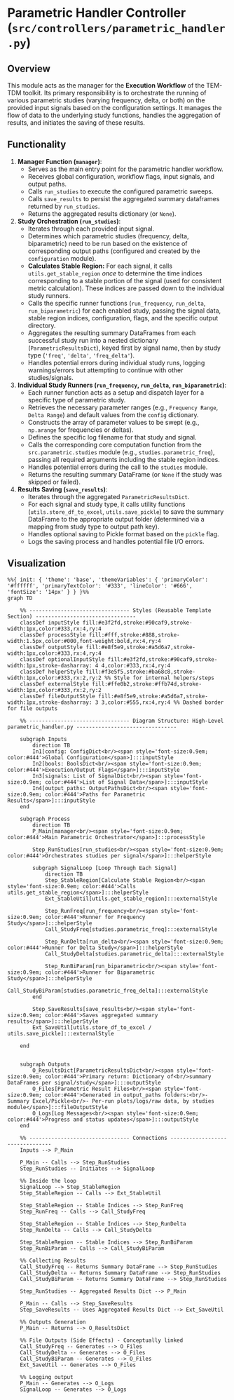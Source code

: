 # Parametric Handler Controller (`src/controllers/parametric_handler.py`)

## Overview

This module acts as the manager for the **Execution Workflow** of the TEM-TDM toolkit. Its primary responsibility is to orchestrate the running of various parametric studies (varying frequency, delta, or both) on the provided input signals based on the configuration settings. It manages the flow of data to the underlying study functions, handles the aggregation of results, and initiates the saving of these results.

## Functionality

1.  **Manager Function (`manager`)**:
    *   Serves as the main entry point for the parametric handler workflow.
    *   Receives global configuration, workflow flags, input signals, and output paths.
    *   Calls `run_studies` to execute the configured parametric sweeps.
    *   Calls `save_results` to persist the aggregated summary dataframes returned by `run_studies`.
    *   Returns the aggregated results dictionary (or `None`).
2.  **Study Orchestration (`run_studies`)**:
    *   Iterates through each provided input signal.
    *   Determines which parametric studies (frequency, delta, biparametric) need to be run based on the existence of corresponding output paths (configured and created by the `configuration` module).
    *   **Calculates Stable Region:** For each signal, it calls `utils.get_stable_region` *once* to determine the time indices corresponding to a stable portion of the signal (used for consistent metric calculation). These indices are passed down to the individual study runners.
    *   Calls the specific runner functions (`run_frequency`, `run_delta`, `run_biparametric`) for each enabled study, passing the signal data, stable region indices, configuration, flags, and the specific output directory.
    *   Aggregates the resulting summary DataFrames from each successful study run into a nested dictionary (`ParametricResultsDict`), keyed first by signal name, then by study type (`'freq'`, `'delta'`, `'freq_delta'`).
    *   Handles potential errors during individual study runs, logging warnings/errors but attempting to continue with other studies/signals.
3.  **Individual Study Runners (`run_frequency`, `run_delta`, `run_biparametric`)**:
    *   Each runner function acts as a setup and dispatch layer for a specific type of parametric study.
    *   Retrieves the necessary parameter ranges (e.g., `Frequency Range`, `Delta Range`) and default values from the `config` dictionary.
    *   Constructs the array of parameter values to be swept (e.g., `np.arange` for frequencies or deltas).
    *   Defines the specific log filename for that study and signal.
    *   Calls the corresponding core computation function from the `src.parametric.studies` module (e.g., `studies.parametric_freq`), passing all required arguments including the stable region indices.
    *   Handles potential errors during the call to the `studies` module.
    *   Returns the resulting summary DataFrame (or `None` if the study was skipped or failed).
4.  **Results Saving (`save_results`)**:
    *   Iterates through the aggregated `ParametricResultsDict`.
    *   For each signal and study type, it calls utility functions (`utils.store_df_to_excel`, `utils.save_pickle`) to save the summary DataFrame to the appropriate output folder (determined via a mapping from study type to output path key).
    *   Handles optional saving to Pickle format based on the `pickle` flag.
    *   Logs the saving process and handles potential file I/O errors.

## Visualization
````mermaid
%%{ init: { 'theme': 'base', 'themeVariables': { 'primaryColor': '#ffffff', 'primaryTextColor': '#333', 'lineColor': '#666', 'fontSize': '14px' } } }%%
graph TD

    %% -------------------------------- Styles (Reusable Template Section) --------------------------------
    classDef inputStyle fill:#e3f2fd,stroke:#90caf9,stroke-width:1px,color:#333,rx:4,ry:4
    classDef processStyle fill:#fff,stroke:#888,stroke-width:1.5px,color:#000,font-weight:bold,rx:4,ry:4
    classDef outputStyle fill:#e8f5e9,stroke:#a5d6a7,stroke-width:1px,color:#333,rx:4,ry:4
    classDef optionalInputStyle fill:#e3f2fd,stroke:#90caf9,stroke-width:1px,stroke-dasharray: 4 4,color:#333,rx:4,ry:4
    classDef helperStyle fill:#f3e5f5,stroke:#ba68c8,stroke-width:1px,color:#333,rx:2,ry:2 %% Style for internal helpers/steps
    classDef externalStyle fill:#ffe0b2,stroke:#ffb74d,stroke-width:1px,color:#333,rx:2,ry:2
    classDef fileOutputStyle fill:#e8f5e9,stroke:#a5d6a7,stroke-width:1px,stroke-dasharray: 3 3,color:#555,rx:4,ry:4 %% Dashed border for file outputs

    %% -------------------------------- Diagram Structure: High-Level parametric_handler.py --------------------------------

    subgraph Inputs
        direction TB
        In1[config: ConfigDict<br/><span style='font-size:0.9em; color:#444'>Global Configuration</span>]:::inputStyle
        In2[bools: BoolsDict<br/><span style='font-size:0.9em; color:#444'>Execution/Output Flags</span>]:::inputStyle
        In3[signals: List of SignalDict<br/><span style='font-size:0.9em; color:#444'>List of Signal Data</span>]:::inputStyle
        In4[output_paths: OutputPathsDict<br/><span style='font-size:0.9em; color:#444'>Paths for Parametric Results</span>]:::inputStyle
    end

    subgraph Process
        direction TB
        P_Main[manager<br/><span style='font-size:0.9em; color:#444'>Main Parametric Orchestrator</span>]:::processStyle

        Step_RunStudies[run_studies<br/><span style='font-size:0.9em; color:#444'>Orchestrates studies per signal</span>]:::helperStyle

        subgraph SignalLoop [Loop Through Each Signal]
            direction TB
            Step_StableRegion[Calculate Stable Region<br/><span style='font-size:0.9em; color:#444'>Calls utils.get_stable_region</span>]:::helperStyle
            Ext_StableUtil[utils.get_stable_region]:::externalStyle

            Step_RunFreq[run_frequency<br/><span style='font-size:0.9em; color:#444'>Runner for Frequency Study</span>]:::helperStyle
            Call_StudyFreq[studies.parametric_freq]:::externalStyle

            Step_RunDelta[run_delta<br/><span style='font-size:0.9em; color:#444'>Runner for Delta Study</span>]:::helperStyle
            Call_StudyDelta[studies.parametric_delta]:::externalStyle

            Step_RunBiParam[run_biparametric<br/><span style='font-size:0.9em; color:#444'>Runner for Biparametric Study</span>]:::helperStyle
            Call_StudyBiParam[studies.parametric_freq_delta]:::externalStyle
        end

        Step_SaveResults[save_results<br/><span style='font-size:0.9em; color:#444'>Saves aggregated summary results</span>]:::helperStyle
        Ext_SaveUtil[utils.store_df_to_excel / utils.save_pickle]:::externalStyle

    end


    subgraph Outputs
        O_ResultsDict[ParametricResultsDict<br/><span style='font-size:0.9em; color:#444'>Primary return: Dictionary of<br/>summary DataFrames per signal/study</span>]:::outputStyle
        O_Files[Parametric Result Files<br/><span style='font-size:0.9em; color:#444'>Generated in output_paths folders:<br/>- Summary Excel/Pickle<br/>- Per-run plots/logs/raw data, by studies module</span>]:::fileOutputStyle
        O_Logs[Log Messages<br/><span style='font-size:0.9em; color:#444'>Progress and status updates</span>]:::outputStyle
    end

    %% -------------------------------- Connections --------------------------------
    Inputs --> P_Main

    P_Main -- Calls --> Step_RunStudies
    Step_RunStudies -- Initiates --> SignalLoop

    %% Inside the loop
    SignalLoop --> Step_StableRegion
    Step_StableRegion -- Calls --> Ext_StableUtil

    Step_StableRegion -- Stable Indices --> Step_RunFreq
    Step_RunFreq -- Calls --> Call_StudyFreq

    Step_StableRegion -- Stable Indices --> Step_RunDelta
    Step_RunDelta -- Calls --> Call_StudyDelta

    Step_StableRegion -- Stable Indices --> Step_RunBiParam
    Step_RunBiParam -- Calls --> Call_StudyBiParam

    %% Collecting Results
    Call_StudyFreq -- Returns Summary DataFrame --> Step_RunStudies
    Call_StudyDelta -- Returns Summary DataFrame --> Step_RunStudies
    Call_StudyBiParam -- Returns Summary DataFrame --> Step_RunStudies

    Step_RunStudies -- Aggregated Results Dict --> P_Main

    P_Main -- Calls --> Step_SaveResults
    Step_SaveResults -- Uses Aggregated Results Dict --> Ext_SaveUtil

    %% Outputs Generation
    P_Main -- Returns --> O_ResultsDict

    %% File Outputs (Side Effects) - Conceptually linked
    Call_StudyFreq -- Generates --> O_Files
    Call_StudyDelta -- Generates --> O_Files
    Call_StudyBiParam -- Generates --> O_Files
    Ext_SaveUtil -- Generates --> O_Files

    %% Logging output
    P_Main -- Generates --> O_Logs
    SignalLoop -- Generates --> O_Logs
````